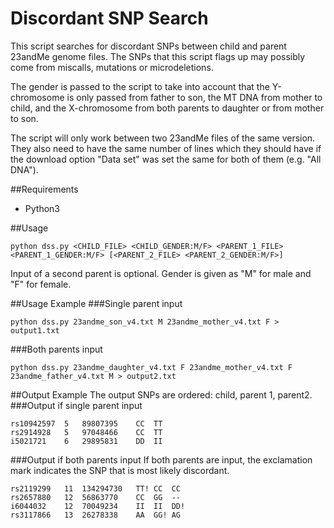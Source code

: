 # Discordant SNP Search
This script searches for discordant SNPs between child and parent 23andMe genome files. The SNPs that this script flags up may possibly come from miscalls, mutations or microdeletions.

The gender is passed to the script to take into account that the Y-chromosome is only passed from father to son, the MT DNA from mother to child, and the X-chromosome from both parents to daughter or from mother to son.

The script will only work between two 23andMe files of the same version. They also need to have the same number of lines which they should have if the download option "Data set" was set the same for both of them (e.g. "All DNA").

##Requirements
* Python3

##Usage
```
python dss.py <CHILD_FILE> <CHILD_GENDER:M/F> <PARENT_1_FILE> <PARENT_1_GENDER:M/F> [<PARENT_2_FILE> <PARENT_2_GENDER:M/F>]
```
Input of a second parent is optional. Gender is given as "M" for male and "F" for female.

##Usage Example
###Single parent input
```
python dss.py 23andme_son_v4.txt M 23andme_mother_v4.txt F > output1.txt
```

###Both parents input
```
python dss.py 23andme_daughter_v4.txt F 23andme_mother_v4.txt F 23andme_father_v4.txt M > output2.txt
```

##Output Example
The output SNPs are ordered: child, parent 1, parent2.
###Output if single parent input
```
rs10942597	5	89807395	CC	TT
rs2914928	5	97048466	CC	TT
i5021721	6	29895831	DD	II
```

###Output if both parents input
If both parents are input, the exclamation mark indicates the SNP that is most likely discordant.
```
rs2119299	11	134294730	TT!	CC	CC
rs2657880	12	56863770	CC	GG	--
i6044032	12	70049234	II	II	DD!
rs3117866	13	26278338	AA	GG!	AG
```
